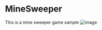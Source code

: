 # MineSweeper
This is a mine sweeper game sample
![image](https://github.com/baiye225/MineSweeper/assets/12750766/93164deb-2639-4179-ad10-69a5e3a94f27)
